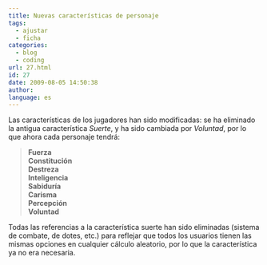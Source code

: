 ```yaml
---
title: Nuevas características de personaje
tags:
  - ajustar
  - ficha
categories:
  - blog
  - coding
url: 27.html
id: 27
date: 2009-08-05 14:50:38
author:
language: es
---
```


Las características de los jugadores han sido modificadas: se ha eliminado la antigua característica _Suerte_, y ha sido cambiada por _Voluntad_, por lo que ahora cada personaje tendrá:

> **Fuerza  
> Constitución  
> Destreza  
> Inteligencia  
> Sabiduría  
> Carisma  
> Percepción  
> Voluntad**

Todas las referencias a la característica suerte han sido eliminadas (sistema de combate, de dotes, etc.) para reflejar que todos los usuarios tienen las mismas opciones en cualquier cálculo aleatorio, por lo que la característica ya no era necesaria.
